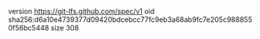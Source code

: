 version https://git-lfs.github.com/spec/v1
oid sha256:d6a10e4739377d09420bdcebcc77fc9eb3a68ab9fc7e205c9888550f56bc5448
size 308
